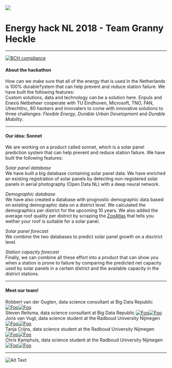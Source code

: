 ![](https://utrechtinc.nl/wp-content/uploads/2018/05/Header_NL.png)

# Energy hack NL 2018 - Team Granny Heckle
____

[![BCH compliance](https://bettercodehub.com/edge/badge/energyhacknl2018/grannyheckle?branch=master&token=910d4dde78889fe8a37607f7495a62ee3b6ffc0e)](https://bettercodehub.com/)


#### About the hackathon
How can we make sure that all of the energy that is used in the Netherlands is 100% durable?ystem that can help prevent and reduce station failure. We have built the following features:<br>
Custom solutions, data and technology can be a solution here. Enpuls and Enexis Netbeheer cooperate with TU Eindhoven, Microsoft, TNO, FAN, UtrechtInc, 80 hackers and innovaters to come with innovative solutions to three challenges: *Flexible Energy*, *Durable Urban Development* and *Durable Mobility*.
___
#### Our idea: Sonnet
We are working on a product called sonnet, which is a solar panel prediction system that can help prevent and reduce station failure. We have built the following features:

*Solar panel database*<br>
We have built a big database containing solar panel data. We have enriched an existing registration of solar panels by detecting non-registered solar panels in aerial photography (Open Data NL) with a deep neural network. 

*Demographic database*<br>
We have also created a database with prognostic demographic data based on existing demographic data on a district level. We calculated the demographics per district for the upcoming 10 years. We also added the average roof quality per district by scraping the [ZonAtlas](http://www.zonatlas.nl/home/) that tells you wether your roof is suitable for a solar panel.

*Solar panel forecast*<br>
We combine the two databases to predict solar panel growth on a disctrict level.

*Station capacity forecast*<br>
Finally, we can combine all these effort into a product that can show you when a station is prone to failure by comparing the predicted net capacity used by solar panels in a certain district and the available capacity in the district stations.



___

#### Meet our team!

Robbert van der Gugten, data science consultant at Big Data Republic [![Foo](https://i.imgur.com/Dm73sxB.png)](https://www.linkedin.com/in/robbert-van-der-gugten-80369270/)[![Foo](https://i.imgur.com/O2DATTM.png)](https://github.com/robbertvdg)<br>
Steven Reitsma, data science consultant at Big Data Republic [![Foo](https://i.imgur.com/Dm73sxB.png)](https://www.linkedin.com/in/steven-reitsma-b5229471/)[![Foo](https://i.imgur.com/O2DATTM.png)](https://github.com/StevenReitsma)<br>
Joris van Vugt, data science student at the Radboud University Nijmegen [![Foo](https://i.imgur.com/Dm73sxB.png)](https://www.linkedin.com/in/joris-van-vugt-506571109/)[![Foo](https://i.imgur.com/O2DATTM.png)](https://github.com/jvanvugt)<br>
Tanja Crijns, data science student at the Radboud University Nijmegen [![Foo](https://i.imgur.com/Dm73sxB.png)](https://www.linkedin.com/in/tanjacrijns/)[![Foo](https://i.imgur.com/O2DATTM.png)](https://github.com/TanjaCrijns)<br>
Chris Kamphuis, data science student at the Radboud University Nijmegen [![Foo](https://i.imgur.com/Dm73sxB.png)](https://www.linkedin.com/in/chris-kamphuis-985b3a52/)[![Foo](https://i.imgur.com/O2DATTM.png)](https://github.com/Chriskamphuis)<br>

___

![Alt Text](https://media.giphy.com/media/3HHDlFmKwwWK4rKDoI/giphy.gif)
